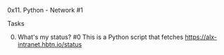 0x11. Python - Network #1

Tasks

0. What's my status? #0
This is a Python script that fetches https://alx-intranet.hbtn.io/status

